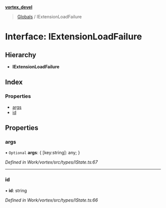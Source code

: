 **[vortex_devel](../README.md)**

> [Globals](../globals.md) / IExtensionLoadFailure

# Interface: IExtensionLoadFailure

## Hierarchy

* **IExtensionLoadFailure**

## Index

### Properties

* [args](iextensionloadfailure.md#args)
* [id](iextensionloadfailure.md#id)

## Properties

### args

• `Optional` **args**: { [key:string]: any;  }

*Defined in Work/vortex/src/types/IState.ts:67*

___

### id

•  **id**: string

*Defined in Work/vortex/src/types/IState.ts:66*
